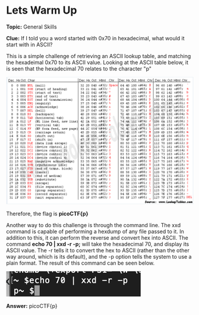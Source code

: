 # Lets Warm Up

**Topic:** General Skills

**Clue:** If I told you a word started with 0x70 in hexadecimal, what would it start with in ASCII?

This is a simple challenge of retrieving an ASCII lookup table, and matching the hexadeimal 0x70 to its ASCII value. Looking at the ASCII table below, it is seen that the hexadecimal 70 relates to the character "p"

![A ASCII lookup table](https://github.com/Av3rageJoe/CTFs/blob/master/PicoCTF-2019/Images/Screenshot%202019-11-21%20at%2015.49.25.png)

Therefore, the flag is **picoCTF{p}**

Another way to do this challenge is through the command line. The xxd command is capable of performing a hexdump of any file passed to it. In addition to this, it can perform the reverse and convert hex into ASCII. The command **echo 70 | xxd -r -p;** will take the hexadecimal 70, and display its ASCII value. The -r tells it to convert the hex to ASCII (rather than the other way around, which is its default), and the -p option tells the system to use a plain format. The result of this command can be seen below.

![A command line way of converting hexadecimal](https://github.com/Av3rageJoe/CTFs/blob/master/PicoCTF-2019/Images/Screenshot%202019-11-21%20at%2015.57.41.png)

**Answer:** picoCTF{p}

